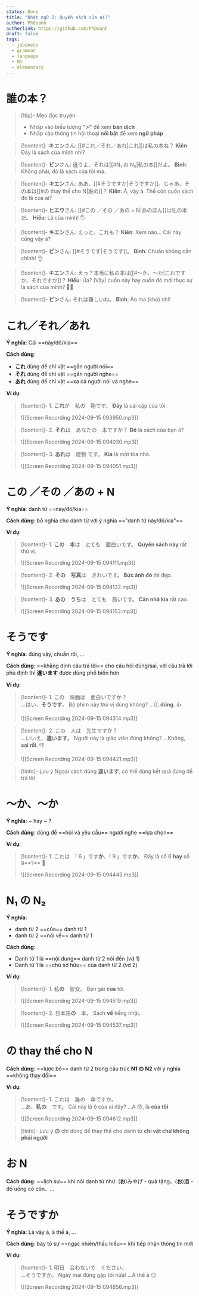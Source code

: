 ```yaml
---
status: Done
title: "Nhật ngữ 2: Quyển sách của ai?"
author: PhDoanh
authorlink: https://github.com/PhDoanh
draft: false
tags:
  - japanese
  - grammar
  - language
  - N5
  - elementary
---
```

# 誰の本？
> [!tip]- Mẹo đọc truyện
> - Nhấp vào biểu tượng **">"** để xem **bản dịch**
> - Nhấp vào thông tin hội thoại **nổi bật** để xem **ngữ pháp**

> [!content]- **キエン**さん: [[#これ／それ／あれ|これ]]は私の本ね？
> **Kiên**: Đây là sách của mình nhỉ?

> [!content]- **ビン**さん: 違うよ、それは[[#N₁ の N₂|私の本]]だよ。
> **Bình**: Không phải, đó là sách của tôi mà.

> [!content]- **キエン**さん: ああ、[[#そうですか|そうですか]]。じゃあ、その本は[[#の thay thế cho N|誰の]]？
> **Kiên**: À, vậy à. Thế còn cuốn sách đó là của ai?

> [!content]- **ヒエウ**さん: [[#この ／その ／あの + N|あのほん]]は私の本だ。
> **Hiếu**: Là của mình! 🖐️

> [!content]- **キエン**さん: えっと、これも？
> **Kiên**: Xem nào... Cái này cũng vậy à?

> [!content]- **ビン**さん: [[#そうです|そうです]]。
> **Bình**: Chuẩn không cần chỉnh! 👌

> [!content]- **キエン**さん: えっ？本当に私の本は[[#～か、～か|これですか、それですか]]？
> **Hiếu**: Ủa? (Vậy) cuốn này hay cuốn đó mới thực sự là sách của mình? 😵‍💫

> [!content]- **ビン**さん: それは難しいね。
> **Bình**: Ảo ma (khó) nhỉ!

# これ／それ／あれ
**Ý nghĩa**: Cái ==này/đó/kia==

**Cách dùng**:
- **これ** dùng để chỉ vật ==gần người nói==
- **それ** dùng để chỉ vật ==gần người nghe==
- **あれ** dùng để chỉ vật ==xa cả người nói và nghe==

**Ví dụ**:
> [!content]- 1\. **これ**が　私の　鞄です。
> **Đây** là cái cặp của tôi.
> 
> ![[Screen Recording 2024-09-15 093950.mp3]]

> [!content]- 2\. **それ**は　あなたの　本ですか？
> **Đó** là sách của bạn à?
> 
> ![[Screen Recording 2024-09-15 094030.mp3]]

> [!content]- 3\. **あれ**は　建物 です。
> **Kia** là một tòa nhà.
> 
> ![[Screen Recording 2024-09-15 094051.mp3]]

# この ／その ／あの + N
**Ý nghĩa**: danh từ ==này/đó/kia==

**Cách dùng**: bổ nghĩa cho danh từ với ý nghĩa =="danh từ này/đó/kia"==

**Ví dụ**:
> [!content]- 1\. **この　本**は　とても　面白いです。
> **Quyển sách này** rất thú vị.
> 
> ![[Screen Recording 2024-09-15 094111.mp3]]

> [!content]- 2\. **その　写真**は　きれいです。
> **Bức ảnh đó** thì đẹp.
> 
> ![[Screen Recording 2024-09-15 094132.mp3]]

> [!content]- 3\. **あの　うち**は　とても　高いです。
> **Căn nhà kia** rất cao.
> 
> ![[Screen Recording 2024-09-15 094153.mp3]]

# そうです
**Ý nghĩa**: đúng vậy, chuẩn rồi, ...

**Cách dùng**: ==khẳng định câu trả lời== cho câu hỏi đúng/sai, với câu trả lời phủ định thì **違います** được dùng phổ biến hơn

**Ví dụ**:
> [!content]- 1\. この　映画は　面白いですか？<br>…はい、**そうです**。
> Bộ phim này thú vị đúng không?
> ...Ừ, **đúng**. 👍
> 
> ![[Screen Recording 2024-09-15 094314.mp3]]

> [!content]- 2\. この　人は　先生ですか？<br>…いいえ、**違います**。
> Người này là giáo viên đúng không?
> ...Không, **sai rồi**. 👎
> 
> ![[Screen Recording 2024-09-15 094421.mp3]]

> [!info]- Lưu ý
> Ngoài cách dùng **違います**, có thể dùng kết quả đúng để trả lời

# ～か、～か
**Ý nghĩa**: ~ hay ~ ?

**Cách dùng**: dùng để ==hỏi và yêu cầu== người nghe ==lựa chọn==

**Ví dụ**:
> [!content]- 1\. これは　「６」です**か**、「９」です**か**。
> Đây là số 6 **hay** số 9**?** 🤔
> 
> ![[Screen Recording 2024-09-15 094445.mp3]]

# N₁ の N₂
**Ý nghĩa**: 
- danh từ 2 ==của== danh từ 1
- danh từ 2 ==nói về== danh từ 1

**Cách dùng**:
- Danh từ 1 là ==nội dung== danh từ 2 nói đến (vd 1)
- Danh từ 1 là ==chủ sở hữu== của danh từ 2 (vd 2)

**Ví dụ**:
> [!content]- 1\. 私**の**　彼女。
> Bạn gái **của** tôi.
> 
> ![[Screen Recording 2024-09-15 094519.mp3]]

> [!content]- 2\. 日本語**の**　本。
> Sách **về** tiếng nhật.
> 
> ![[Screen Recording 2024-09-15 094537.mp3]]

# の thay thế cho N
**Cách dùng**: ==lược bỏ== danh từ 2 trong cấu trúc **N1 の N2** với ý nghĩa ==không thay đổi==

**Ví dụ**:
> [!content]- 1\. これは　誰の　傘ですか。<br>…あ、**私の**　です。
> Cái này là ô của ai đây?
> ...A 😯, là **của tôi**.
> 
> ![[Screen Recording 2024-09-15 094612.mp3]]

> [!info]- Lưu ý
> **の** chỉ dùng để thay thế cho danh từ **chỉ vật chứ không phải người**

# お N
**Cách dùng**: ==lịch sự== khi nói danh từ như: (**お**)みやげ - quà tặng、(**お**)酒 - đồ uống có cồn、…

# そうですか
**Ý nghĩa**: Là vậy à, à thế à, ... 

**Cách dùng**: bày tỏ sự ==ngạc nhiên/thấu hiểu== khi tiếp nhận thông tin mới

**Ví dụ**:
> [!content]- 1\. 明日　合わないで　ください。<br>…そうですか。 
> Ngày mai đừng gặp tôi nữa!
> ...À thế à 😏
> 
> ![[Screen Recording 2024-09-15 094656.mp3]]

